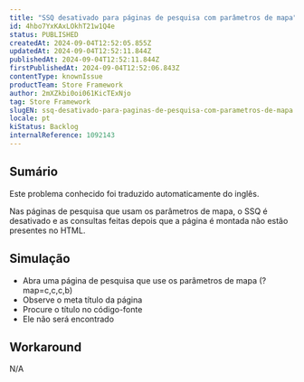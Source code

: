 ```yaml
---
title: "SSQ desativado para páginas de pesquisa com parâmetros de mapa"
id: 4hbo7YxKAxLOkhT21w1Q4e
status: PUBLISHED
createdAt: 2024-09-04T12:52:05.855Z
updatedAt: 2024-09-04T12:52:11.844Z
publishedAt: 2024-09-04T12:52:11.844Z
firstPublishedAt: 2024-09-04T12:52:06.843Z
contentType: knownIssue
productTeam: Store Framework
author: 2mXZkbi0oi061KicTExNjo
tag: Store Framework
slugEN: ssq-desativado-para-paginas-de-pesquisa-com-parametros-de-mapa
locale: pt
kiStatus: Backlog
internalReference: 1092143
---
```


## Sumário

<div class="alert alert-info">
  <p>Este problema conhecido foi traduzido automaticamente do inglês.</p>
</div>


Nas páginas de pesquisa que usam os parâmetros de mapa, o SSQ é desativado e as consultas feitas depois que a página é montada não estão presentes no HTML.

## Simulação



- Abra uma página de pesquisa que use os parâmetros de mapa (?map=c,c,c,b)
- Observe o meta título da página
- Procure o título no código-fonte
- Ele não será encontrado



## Workaround


N/A





